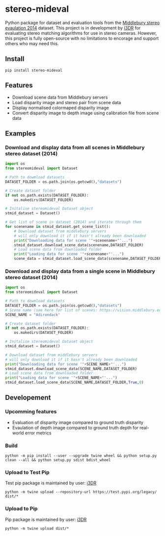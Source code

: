 # stereo-mideval
Python package for dataset and evaluation tools from the [Middlebury stereo evaulation 2014](https://vision.middlebury.edu/stereo/data/scenes2014/) dataset.
This project is in development by [I3DR](https://i3drobotics.com/) for evaluating stereo matching algorithms for use in stereo cameras. However, this project is fully open-source with no limitations to encorage and support others who may need this. 

## Install
```
pip install stereo-mideval
```

## Features
- Download scene data from Middlebury servers
- Load disparity image and stereo pair from scene data
- Display normalised colormaped disparity image
- Convert disparity image to depth image using calibration file from scene data

## Examples
### Download and display data from all scenes in Middlebury stereo dataset (2014)
```python
import os
from stereomideval import Dataset

# Path to dowmload datasets
DATASET_FOLDER = os.path.join(os.getcwd(),"datasets")

# Create dataset folder
if not os.path.exists(DATASET_FOLDER):
    os.makedirs(DATASET_FOLDER)

# Initalise stereomideval Dataset object
stmid_dataset = Dataset()

# Get list of scene in dataset (2014) and iterate through them
for scenename in stmid_dataset.get_scene_list():
    # Download dataset from middlebury servers
    # will only download it if it hasn't already been downloaded
    print("Downloading data for scene '"+scenename+"'...")
    stmid_dataset.download_scene_data(scenename,DATASET_FOLDER)
    # Load scene data from downloaded folder
    print("Loading data for scene '"+scenename+"'...")
    scene_data = stmid_dataset.load_scene_data(scenename,DATASET_FOLDER,True)
```

### Download and display data from a single scene in Middlebury stereo dataset (2014)
```python
import os
from stereomideval import Dataset

# Path to dowmload datasets
DATASET_FOLDER = os.path.join(os.getcwd(),"datasets")
# Scene name (see here for list of scenes: https://vision.middlebury.edu/stereo/data/scenes2014/)
SCENE_NAME = "Adirondack"

# Create dataset folder
if not os.path.exists(DATASET_FOLDER):
    os.makedirs(DATASET_FOLDER)

# Initalise stereomideval Dataset object
stmid_dataset = Dataset()

# Download dataset from middlebury servers
# will only download it if it hasn't already been downloaded
print("Downloading data for scene '"+SCENE_NAME+"'...")
stmid_dataset.download_scene_data(SCENE_NAME,DATASET_FOLDER)
# Load scene data from downloaded folder
print("Loading data for scene '"+SCENE_NAME+"'...")
stmid_dataset.load_scene_data(SCENE_NAME,DATASET_FOLDER,True,0)
```

## Developement
### Upcomming features
- Evaluation of disparity image compared to ground truth disparity
- Evaulation of depth image compared to ground truth depth for real-world error metrics

### Build
```
python -m pip install --user --upgrade twine wheel && python setup.py clean --all && python setup.py sdist bdist_wheel
```

### Upload to Test Pip
Test pip package is maintained by user: [i3DR](https://pypi.org/user/i3DR/)
```
python -m twine upload --repository-url https://test.pypi.org/legacy/ dist/*
```

### Upload to Pip
Pip package is maintained by user: [i3DR](https://pypi.org/user/i3DR/)
```
python -m twine upload dist/*
```